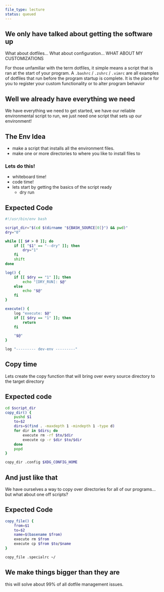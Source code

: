 ```yaml
---
file_type: lecture
status: queued
---
```


## We only have talked about getting the software up

What about dotfiles... What about configuration... WHAT ABOUT MY CUSTOMIZATIONS

  
  

For those unfamiliar with the term dotfiles, it simple means a script that is ran at the start of your program. A `.bashrc` / `.zshrc` / `.vimrc` are all examples of dotfiles that run before the program startup is complete. It is the place for you to register your custom functionality or to alter program behavior

  
  
  
  
  
  
  
  
  
  
  
  
  
  
  
  
  

## Well we already have everything we need

We have everything we need to get started, we have our reliable environmental script to run, we just need one script that sets up our environment!

  
  
  
  
  
  
  
  
  
  
  
  
  
  
  
  
  

## The Env Idea

- make a script that installs all the environment files.
- make one or more directories to where you like to install files to

  
  

### Lets do this!

- whiteboard time!
- code time!
- lets start by getting the basics of the script ready
    - dry run

  
  
  
  
  
  
  
  
  
  
  
  
  
  
  
  
  

## Expected Code

```bash
#!/usr/bin/env bash

script_dir="$(cd $(dirname "${BASH_SOURCE[0]}") && pwd)"
dry="0"

while [[ $# > 0 ]]; do
    if [[ "$1" == "--dry" ]]; then
        dry="1"
    fi
    shift
done

log() {
    if [[ $dry == "1" ]]; then
        echo "[DRY_RUN]: $@"
    else
        echo "$@"
    fi
}

execute() {
    log "execute: $@"
    if [[ $dry == "1" ]]; then
        return
    fi

    "$@"
}

log "--------- dev-env ---------"
```

  
  
  
  
  
  
  
  
  
  
  
  
  
  
  
  
  

## Copy time

Lets create the copy function that will bring over every source directory to the target directory

  
  
  
  
  
  
  
  
  
  
  
  
  
  
  
  
  

## Expected code

```bash
cd $script_dir
copy_dir() {
    pushd $1
    to=$2
    dirs=$(find . -maxdepth 1 -mindepth 1 -type d)
    for dir in $dirs; do
        execute rm -rf $to/$dir
        execute cp -r $dir $to/$dir
    done
    popd
}

copy_dir .config $XDG_CONFIG_HOME
```

  
  
  
  
  
  
  
  
  
  
  
  
  
  
  
  
  

## And just like that

We have ourselves a way to copy over directories for all of our programs... but what about one off scripts?

  
  
  
  
  
  
  
  
  
  
  
  
  
  
  
  
  

## Expected Code

```bash
copy_file() {
    from=$1
    to=$2
    name=$(basename $from)
    execute rm $from
    execute cp $from $to/$name
}

copy_file .specialrc ~/
```

  
  
  
  
  
  
  
  
  
  
  
  
  
  
  
  
  

## We make things bigger than they are

this will solve about 99% of all dotfile management issues.